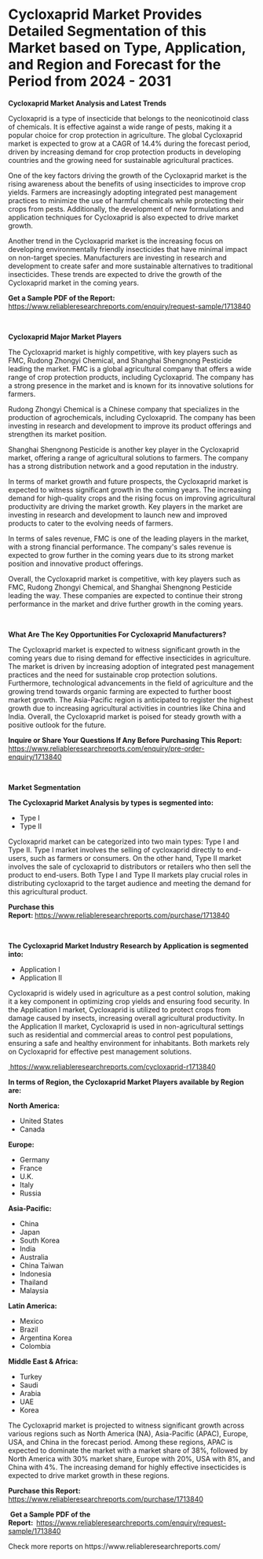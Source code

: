 <p><h1>Cycloxaprid Market Provides Detailed Segmentation of this Market based on Type, Application, and Region and Forecast for the Period from 2024 - 2031</h1></p><p><strong>Cycloxaprid Market Analysis and Latest Trends</strong></p>
<p><p>Cycloxaprid is a type of insecticide that belongs to the neonicotinoid class of chemicals. It is effective against a wide range of pests, making it a popular choice for crop protection in agriculture. The global Cycloxaprid market is expected to grow at a CAGR of 14.4% during the forecast period, driven by increasing demand for crop protection products in developing countries and the growing need for sustainable agricultural practices.</p><p>One of the key factors driving the growth of the Cycloxaprid market is the rising awareness about the benefits of using insecticides to improve crop yields. Farmers are increasingly adopting integrated pest management practices to minimize the use of harmful chemicals while protecting their crops from pests. Additionally, the development of new formulations and application techniques for Cycloxaprid is also expected to drive market growth.</p><p>Another trend in the Cycloxaprid market is the increasing focus on developing environmentally friendly insecticides that have minimal impact on non-target species. Manufacturers are investing in research and development to create safer and more sustainable alternatives to traditional insecticides. These trends are expected to drive the growth of the Cycloxaprid market in the coming years.</p></p>
<p><strong>Get a Sample PDF of the Report:&nbsp;</strong> <a href="https://www.reliableresearchreports.com/enquiry/request-sample/1713840">https://www.reliableresearchreports.com/enquiry/request-sample/1713840</a></p>
<p>&nbsp;</p>
<p><strong>Cycloxaprid Major Market Players</strong></p>
<p><p>The Cycloxaprid market is highly competitive, with key players such as FMC, Rudong Zhongyi Chemical, and Shanghai Shengnong Pesticide leading the market. FMC is a global agricultural company that offers a wide range of crop protection products, including Cycloxaprid. The company has a strong presence in the market and is known for its innovative solutions for farmers.</p><p>Rudong Zhongyi Chemical is a Chinese company that specializes in the production of agrochemicals, including Cycloxaprid. The company has been investing in research and development to improve its product offerings and strengthen its market position.</p><p>Shanghai Shengnong Pesticide is another key player in the Cycloxaprid market, offering a range of agricultural solutions to farmers. The company has a strong distribution network and a good reputation in the industry.</p><p>In terms of market growth and future prospects, the Cycloxaprid market is expected to witness significant growth in the coming years. The increasing demand for high-quality crops and the rising focus on improving agricultural productivity are driving the market growth. Key players in the market are investing in research and development to launch new and improved products to cater to the evolving needs of farmers.</p><p>In terms of sales revenue, FMC is one of the leading players in the market, with a strong financial performance. The company's sales revenue is expected to grow further in the coming years due to its strong market position and innovative product offerings.</p><p>Overall, the Cycloxaprid market is competitive, with key players such as FMC, Rudong Zhongyi Chemical, and Shanghai Shengnong Pesticide leading the way. These companies are expected to continue their strong performance in the market and drive further growth in the coming years.</p></p>
<p>&nbsp;</p>
<p><strong>What Are The Key Opportunities For Cycloxaprid Manufacturers?</strong></p>
<p><p>The Cycloxaprid market is expected to witness significant growth in the coming years due to rising demand for effective insecticides in agriculture. The market is driven by increasing adoption of integrated pest management practices and the need for sustainable crop protection solutions. Furthermore, technological advancements in the field of agriculture and the growing trend towards organic farming are expected to further boost market growth. The Asia-Pacific region is anticipated to register the highest growth due to increasing agricultural activities in countries like China and India. Overall, the Cycloxaprid market is poised for steady growth with a positive outlook for the future.</p></p>
<p><strong>Inquire or Share Your Questions If Any Before Purchasing This Report:</strong> <a href="https://www.reliableresearchreports.com/enquiry/pre-order-enquiry/1713840">https://www.reliableresearchreports.com/enquiry/pre-order-enquiry/1713840</a></p>
<p>&nbsp;</p>
<p><strong>Market Segmentation</strong></p>
<p><strong>The Cycloxaprid Market Analysis by types is segmented into:</strong></p>
<p><ul><li>Type I</li><li>Type II</li></ul></p>
<p><p>Cycloxaprid market can be categorized into two main types: Type I and Type II. Type I market involves the selling of cycloxaprid directly to end-users, such as farmers or consumers. On the other hand, Type II market involves the sale of cycloxaprid to distributors or retailers who then sell the product to end-users. Both Type I and Type II markets play crucial roles in distributing cycloxaprid to the target audience and meeting the demand for this agricultural product.</p></p>
<p><strong>Purchase this Report:&nbsp;</strong><a href="https://www.reliableresearchreports.com/purchase/1713840">https://www.reliableresearchreports.com/purchase/1713840</a></p>
<p>&nbsp;</p>
<p><strong>The Cycloxaprid Market Industry Research by Application is segmented into:</strong></p>
<p><ul><li>Application I</li><li>Application II</li></ul></p>
<p><p>Cycloxaprid is widely used in agriculture as a pest control solution, making it a key component in optimizing crop yields and ensuring food security. In the Application I market, Cycloxaprid is utilized to protect crops from damage caused by insects, increasing overall agricultural productivity. In the Application II market, Cycloxaprid is used in non-agricultural settings such as residential and commercial areas to control pest populations, ensuring a safe and healthy environment for inhabitants. Both markets rely on Cycloxaprid for effective pest management solutions.</p></p>
<p><a href="https://www.reliableresearchreports.com/cycloxaprid-r1713840">&nbsp;https://www.reliableresearchreports.com/cycloxaprid-r1713840</a></p>
<p><strong>In terms of Region, the Cycloxaprid Market Players available by Region are:</strong></p>
<p>
    <p> <strong> North America: </strong>
        <ul>
            <li>United States</li>
            <li>Canada</li>
        </ul>
        </p> 
    <p> <strong> Europe: </strong>
        <ul>
            <li>Germany</li>
            <li>France</li>
            <li>U.K.</li>
            <li>Italy</li>
            <li>Russia</li>
        </ul>
        </p> 
    <p> <strong> Asia-Pacific: </strong>
        <ul>
            <li>China</li>
            <li>Japan</li>
            <li>South Korea</li>
            <li>India</li>
            <li>Australia</li>
            <li>China Taiwan</li>
            <li>Indonesia</li>
            <li>Thailand</li>
            <li>Malaysia</li>
        </ul>
        </p> 
    <p> <strong> Latin America: </strong>
        <ul>
            <li>Mexico</li>
            <li>Brazil</li>
            <li>Argentina Korea</li>
            <li>Colombia</li>
        </ul>
        </p> 
    <p> <strong> Middle East & Africa: </strong>
        <ul>
            <li>Turkey</li>
            <li>Saudi</li>
            <li>Arabia</li>
            <li>UAE</li>
            <li>Korea</li>
        </ul>
    </p>
    </p>
<p><p>The Cycloxaprid market is projected to witness significant growth across various regions such as North America (NA), Asia-Pacific (APAC), Europe, USA, and China in the forecast period. Among these regions, APAC is expected to dominate the market with a market share of 38%, followed by North America with 30% market share, Europe with 20%, USA with 8%, and China with 4%. The increasing demand for highly effective insecticides is expected to drive market growth in these regions.</p></p>
<p><strong>Purchase this Report: </strong><a href="https://www.reliableresearchreports.com/purchase/1713840">https://www.reliableresearchreports.com/purchase/1713840</a></p>
<p>&nbsp;<strong>Get a Sample PDF of the Report:&nbsp;&nbsp;</strong><a href="https://www.reliableresearchreports.com/enquiry/request-sample/1713840">https://www.reliableresearchreports.com/enquiry/request-sample/1713840</a></p>
<p><strong></strong></p>
<p>Check more reports on https://www.reliableresearchreports.com/</p>